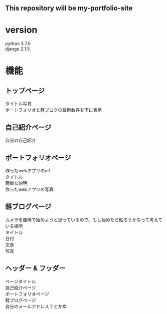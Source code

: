 ## This repository will be my-portfolio-site

# version
python 3.7.0  
django 2.1.5

# 機能
## トップページ
タイトル写真  
ポートフォリオと軽ブログの最新数件を下に表示  
## 自己紹介ページ
自分の自己紹介  
## ポートフォリオページ
作ったwebアプリのurl  
タイトル  
簡単な説明  
作ったwebアプリの写真
## 軽ブログページ
カメラを趣味で始めようと思っているので、もし始めたら貼ろうかなって考えている場所  
タイトル  
日付  
文章  
写真  
## ヘッダー & フッダー
ページタイトル  
自己紹介ページ  
ポートフォリオページ  
軽ブログページ  
自分のメールアドレス？とか©︎
